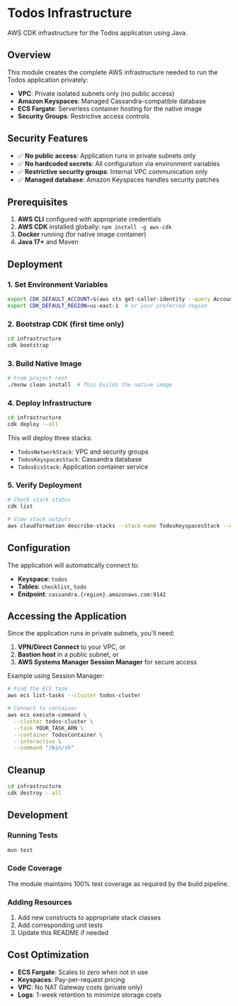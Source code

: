 # Todos Infrastructure

AWS CDK infrastructure for the Todos application using Java.

## Overview

This module creates the complete AWS infrastructure needed to run the Todos application privately:

- **VPC**: Private isolated subnets only (no public access)
- **Amazon Keyspaces**: Managed Cassandra-compatible database
- **ECS Fargate**: Serverless container hosting for the native image
- **Security Groups**: Restrictive access controls

## Security Features

- ✅ **No public access**: Application runs in private subnets only
- ✅ **No hardcoded secrets**: All configuration via environment variables
- ✅ **Restrictive security groups**: Internal VPC communication only
- ✅ **Managed database**: Amazon Keyspaces handles security patches

## Prerequisites

1. **AWS CLI** configured with appropriate credentials
2. **AWS CDK** installed globally: `npm install -g aws-cdk`
3. **Docker** running (for native image container)
4. **Java 17+** and Maven

## Deployment

### 1. Set Environment Variables

```bash
export CDK_DEFAULT_ACCOUNT=$(aws sts get-caller-identity --query Account --output text)
export CDK_DEFAULT_REGION=us-east-1  # or your preferred region
```

### 2. Bootstrap CDK (first time only)

```bash
cd infrastructure
cdk bootstrap
```

### 3. Build Native Image

```bash
# From project root
./mvnw clean install  # This builds the native image
```

### 4. Deploy Infrastructure

```bash
cd infrastructure
cdk deploy --all
```

This will deploy three stacks:
- `TodosNetworkStack`: VPC and security groups
- `TodosKeyspacesStack`: Cassandra database
- `TodosEcsStack`: Application container service

### 5. Verify Deployment

```bash
# Check stack status
cdk list

# View stack outputs
aws cloudformation describe-stacks --stack-name TodosKeyspacesStack --query 'Stacks[0].Outputs'
```

## Configuration

The application will automatically connect to:
- **Keyspace**: `todos`
- **Tables**: `checklist`, `todo`
- **Endpoint**: `cassandra.{region}.amazonaws.com:9142`

## Accessing the Application

Since the application runs in private subnets, you'll need:

1. **VPN/Direct Connect** to your VPC, or
2. **Bastion host** in a public subnet, or
3. **AWS Systems Manager Session Manager** for secure access

Example using Session Manager:
```bash
# Find the ECS task
aws ecs list-tasks --cluster todos-cluster

# Connect to container
aws ecs execute-command \
  --cluster todos-cluster \
  --task YOUR_TASK_ARN \
  --container TodosContainer \
  --interactive \
  --command "/bin/sh"
```

## Cleanup

```bash
cd infrastructure
cdk destroy --all
```

## Development

### Running Tests

```bash
mvn test
```

### Code Coverage

The module maintains 100% test coverage as required by the build pipeline.

### Adding Resources

1. Add new constructs to appropriate stack classes
2. Add corresponding unit tests
3. Update this README if needed

## Cost Optimization

- **ECS Fargate**: Scales to zero when not in use
- **Keyspaces**: Pay-per-request pricing
- **VPC**: No NAT Gateway costs (private only)
- **Logs**: 1-week retention to minimize storage costs